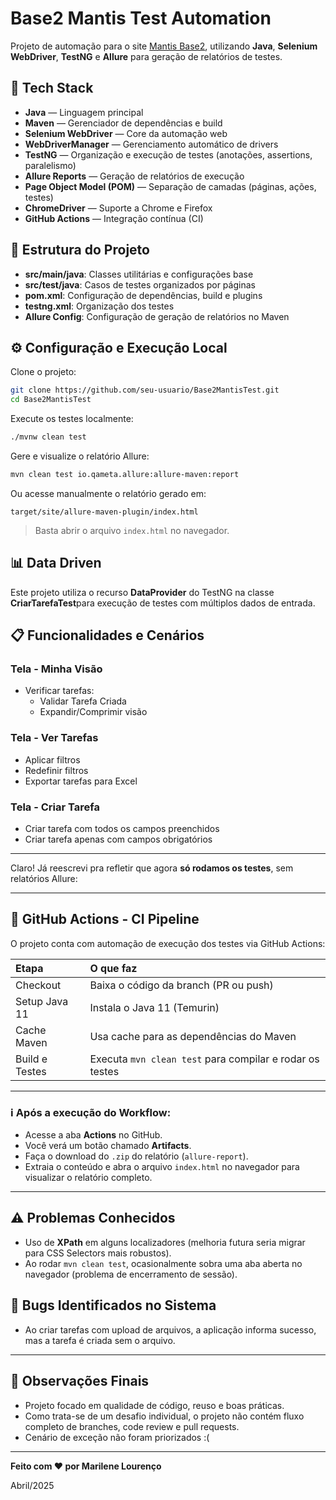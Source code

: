 # Base2 Mantis Test Automation

Projeto de automação para o site [Mantis Base2](https://mantis-prova.base2.com.br/), utilizando **Java**, **Selenium WebDriver**, **TestNG** e **Allure** para geração de relatórios de testes.

## :rocket: Tech Stack

- **Java** — Linguagem principal
- **Maven** — Gerenciador de dependências e build
- **Selenium WebDriver** — Core da automação web
- **WebDriverManager** — Gerenciamento automático de drivers
- **TestNG** — Organização e execução de testes (anotações, assertions, paralelismo)
- **Allure Reports** — Geração de relatórios de execução
- **Page Object Model (POM)** — Separação de camadas (páginas, ações, testes)
- **ChromeDriver** — Suporte a Chrome e Firefox
- **GitHub Actions** — Integração contínua (CI)

## :bookmark_tabs: Estrutura do Projeto

- **src/main/java**: Classes utilitárias e configurações base
- **src/test/java**: Casos de testes organizados por páginas
- **pom.xml**: Configuração de dependências, build e plugins
- **testng.xml**: Organização dos testes
- **Allure Config**: Configuração de geração de relatórios no Maven

## :gear: Configuração e Execução Local

Clone o projeto:

```bash
git clone https://github.com/seu-usuario/Base2MantisTest.git
cd Base2MantisTest
```

Execute os testes localmente:

```bash
./mvnw clean test
```

Gere e visualize o relatório Allure:

```bash
mvn clean test io.qameta.allure:allure-maven:report
```

Ou acesse manualmente o relatório gerado em:

```
target/site/allure-maven-plugin/index.html
```

> Basta abrir o arquivo `index.html` no navegador.

## :bar_chart: Data Driven

Este projeto utiliza o recurso **DataProvider** do TestNG na classe **CriarTarefaTest**para execução de testes com múltiplos dados de entrada.

## :clipboard: Funcionalidades e Cenários

### Tela - Minha Visão

- Verificar tarefas:
  - Validar Tarefa Criada
  - Expandir/Comprimir visão

### Tela - Ver Tarefas

- Aplicar filtros
- Redefinir filtros
- Exportar tarefas para Excel

### Tela - Criar Tarefa

- Criar tarefa com todos os campos preenchidos
- Criar tarefa apenas com campos obrigatórios
---

Claro! Já reescrevi pra refletir que agora **só rodamos os testes**, sem relatórios Allure:  

---

## :construction_worker: GitHub Actions - CI Pipeline

O projeto conta com automação de execução dos testes via GitHub Actions:

| Etapa | O que faz |
|:---|:---|
| Checkout | Baixa o código da branch (PR ou push) |
| Setup Java 11 | Instala o Java 11 (Temurin) |
| Cache Maven | Usa cache para as dependências do Maven |
| Build e Testes | Executa `mvn clean test` para compilar e rodar os testes |

---
### :information_source: Após a execução do Workflow:

- Acesse a aba **Actions** no GitHub.
- Você verá um botão chamado **Artifacts**.
- Faça o download do `.zip` do relatório (`allure-report`).
- Extraia o conteúdo e abra o arquivo `index.html` no navegador para visualizar o relatório completo.

---

## :warning: Problemas Conhecidos

- Uso de **XPath** em alguns localizadores (melhoria futura seria migrar para CSS Selectors mais robustos).
- Ao rodar `mvn clean test`, ocasionalmente sobra uma aba aberta no navegador (problema de encerramento de sessão).

## :bug: Bugs Identificados no Sistema

- Ao criar tarefas com upload de arquivos, a aplicação informa sucesso, mas a tarefa é criada sem o arquivo.

---

## :memo: Observações Finais

- Projeto focado em qualidade de código, reuso e boas práticas.
- Como trata-se de um desafio individual, o projeto não contém fluxo completo de branches, code review e pull requests.
- Cenário de exceção não foram priorizados :(

---

**Feito com :heart: por Marilene Lourenço**

Abril/2025
